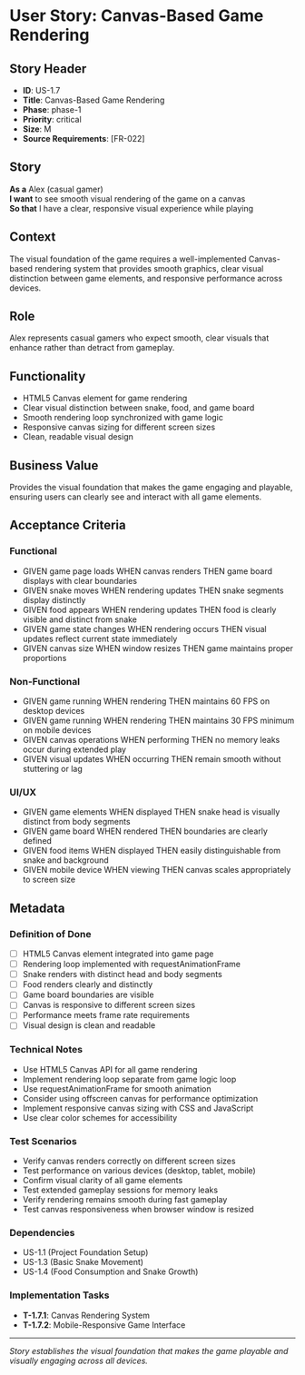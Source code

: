 # User Story: Canvas-Based Game Rendering

## Story Header

- **ID**: US-1.7
- **Title**: Canvas-Based Game Rendering
- **Phase**: phase-1
- **Priority**: critical
- **Size**: M
- **Source Requirements**: [FR-022]

## Story

**As a** Alex (casual gamer)  
**I want** to see smooth visual rendering of the game on a canvas  
**So that** I have a clear, responsive visual experience while playing

## Context

The visual foundation of the game requires a well-implemented Canvas-based rendering system that provides smooth graphics, clear visual distinction between game elements, and responsive performance across devices.

## Role

Alex represents casual gamers who expect smooth, clear visuals that enhance rather than detract from gameplay.

## Functionality

- HTML5 Canvas element for game rendering
- Clear visual distinction between snake, food, and game board
- Smooth rendering loop synchronized with game logic
- Responsive canvas sizing for different screen sizes
- Clean, readable visual design

## Business Value

Provides the visual foundation that makes the game engaging and playable, ensuring users can clearly see and interact with all game elements.

## Acceptance Criteria

### Functional

- GIVEN game page loads WHEN canvas renders THEN game board displays with clear boundaries
- GIVEN snake moves WHEN rendering updates THEN snake segments display distinctly
- GIVEN food appears WHEN rendering updates THEN food is clearly visible and distinct from snake
- GIVEN game state changes WHEN rendering occurs THEN visual updates reflect current state immediately
- GIVEN canvas size WHEN window resizes THEN game maintains proper proportions

### Non-Functional

- GIVEN game running WHEN rendering THEN maintains 60 FPS on desktop devices
- GIVEN game running WHEN rendering THEN maintains 30 FPS minimum on mobile devices
- GIVEN canvas operations WHEN performing THEN no memory leaks occur during extended play
- GIVEN visual updates WHEN occurring THEN remain smooth without stuttering or lag

### UI/UX

- GIVEN game elements WHEN displayed THEN snake head is visually distinct from body segments
- GIVEN game board WHEN rendered THEN boundaries are clearly defined
- GIVEN food items WHEN displayed THEN easily distinguishable from snake and background
- GIVEN mobile device WHEN viewing THEN canvas scales appropriately to screen size

## Metadata

### Definition of Done

- [ ] HTML5 Canvas element integrated into game page
- [ ] Rendering loop implemented with requestAnimationFrame
- [ ] Snake renders with distinct head and body segments
- [ ] Food renders clearly and distinctly
- [ ] Game board boundaries are visible
- [ ] Canvas is responsive to different screen sizes
- [ ] Performance meets frame rate requirements
- [ ] Visual design is clean and readable

### Technical Notes

- Use HTML5 Canvas API for all game rendering
- Implement rendering loop separate from game logic loop
- Use requestAnimationFrame for smooth animation
- Consider using offscreen canvas for performance optimization
- Implement responsive canvas sizing with CSS and JavaScript
- Use clear color schemes for accessibility

### Test Scenarios

- Verify canvas renders correctly on different screen sizes
- Test performance on various devices (desktop, tablet, mobile)
- Confirm visual clarity of all game elements
- Test extended gameplay sessions for memory leaks
- Verify rendering remains smooth during fast gameplay
- Test canvas responsiveness when browser window is resized

### Dependencies

- US-1.1 (Project Foundation Setup)
- US-1.3 (Basic Snake Movement)
- US-1.4 (Food Consumption and Snake Growth)

### Implementation Tasks

- **T-1.7.1**: Canvas Rendering System
- **T-1.7.2**: Mobile-Responsive Game Interface

---

_Story establishes the visual foundation that makes the game playable and visually engaging across all devices._
